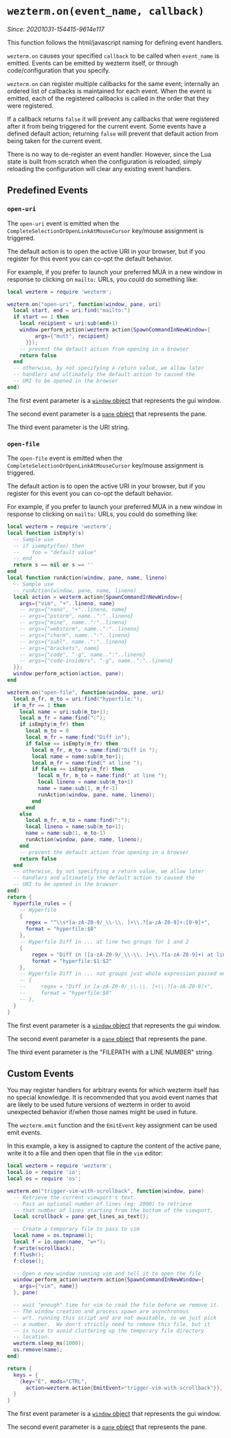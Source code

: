 # `wezterm.on(event_name, callback)`

*Since: 20201031-154415-9614e117*

This function follows the html/javascript naming for defining event handlers.

`wezterm.on` causes your specified `callback` to be called when `event_name`
is emitted.  Events can be emitted by wezterm itself, or through code/configuration
that you specify.

`wezterm.on` can register multiple callbacks for the same event; internally
an ordered list of callbacks is maintained for each event.  When the event
is emitted, each of the registered callbacks is called in the order that
they were registered.

If a callback returns `false` it will prevent any callbacks that were registered
after it from being triggered for the current event.  Some events have
a defined default action; returning `false` will prevent that default action
from being taken for the current event.

There is no way to de-register an event handler.  However, since the Lua
state is built from scratch when the configuration is reloaded, simply
reloading the configuration will clear any existing event handlers.

## Predefined Events

### `open-uri`

The `open-uri` event is emitted when the `CompleteSelectionOrOpenLinkAtMouseCursor`
key/mouse assignment is triggered.

The default action is to open the active URI in your browser, but if you
register for this event you can co-opt the default behavior.

For example, if you prefer to launch your preferred MUA in a new window
in response to clicking on `mailto:` URLs, you could do something like:

```lua
local wezterm = require 'wezterm';

wezterm.on("open-uri", function(window, pane, uri)
  local start, end = uri:find("mailto:")
  if start == 1 then
    local recipient = uri:sub(end+1)
    window.perform_action(wezterm.action{SpawnCommandInNewWindow={
         args={"mutt", recipient}
      }});
    -- prevent the default action from opening in a browser
    return false
  end
  -- otherwise, by not specifying a return value, we allow later
  -- handlers and ultimately the default action to caused the
  -- URI to be opened in the browser
end)
```

The first event parameter is a [`window` object](../window/index.md) that
represents the gui window.

The second event parameter is a [`pane` object](../pane/index.md) that
represents the pane.

The third event parameter is the URI string.

### `open-file`

The `open-file` event is emitted when the `CompleteSelectionOrOpenLinkAtMouseCursor`
key/mouse assignment is triggered.

The default action is to open the active URI in your browser, but if you
register for this event you can co-opt the default behavior.

For example, if you prefer to launch your preferred MUA in a new window
in response to clicking on `mailto:` URLs, you could do something like:

```lua
local wezterm = require 'wezterm';
local function isEmpty(s)
  -- Sample use
  -- if isempty(foo) then
  --    foo = "default value"
  -- end
  return s == nil or s == ''
end
local function runAction(window, pane, name, lineno)
  -- Sample use
  -- runAction(window, pane, name, lineno)
  local action = wezterm.action{SpawnCommandInNewWindow={
    args={"vim", "+"..lineno, name}
    -- args={"nano", "+"..lineno, name}
    -- args={"pstorm", name..":"..lineno}
    -- args={"mine", name..":"..lineno}
    -- args={"webstorm", name..":"..lineno}
    -- args={"charm", name..":"..lineno}
    -- args={"subl", name..":"..lineno}
    -- args={"brackets", name}
    -- args={"code", "-g", name..":"..lineno}
    -- args={"code-insiders", "-g", name..":"..lineno}
  }};
  window:perform_action(action, pane);
end

wezterm.on("open-file", function(window, pane, uri)
  local m_fr, m_to = uri:find("hyperfile:");
  if m_fr == 1 then
    local name = uri:sub(m_to+1);
    local m_fr = name:find(":");
    if isEmpty(m_fr) then
      local m_to = 0
      local m_fr = name:find("Diff in");
      if false == isEmpty(m_fr) then
        local m_fr, m_to = name:find("Diff in ");
        local name = name:sub(m_to+1);
        local m_fr = name:find(" at line ");
        if false == isEmpty(m_fr) then
          local m_fr, m_to = name:find(" at line ");
          local lineno = name:sub(m_to+1)
          name = name:sub(1, m_fr-1)
          runAction(window, pane, name, lineno);
        end
      end
    else
      local m_fr, m_to = name:find(":");
      local lineno = name:sub(m_to+1);
      name = name:sub(1, m_to-1)
      runAction(window, pane, name, lineno);
    end
    -- prevent the default action from opening in a browser
    return false
  end
  -- otherwise, by not specifying a return value, we allow later
  -- handlers and ultimately the default action to caused the
  -- URI to be opened in the browser
end)
return {
  hyperfile_rules = {
    -- Hyperfile
    {
      regex = "^\\s*[a-zA-Z0-9/_\\-\\. ]+\\.?[a-zA-Z0-9]+:[0-9]+",
      format = "hyperfile:$0"
    },
    -- Hyperfile Diff in ... at line two groups for 1 and 2
    {
        regex = "Diff in ([a-zA-Z0-9/_\\-\\. ]+\\.?[a-zA-Z0-9]+) at line ([0-9]+):",
        format = "hyperfile:$1:$2"
    },
    -- Hyperfile Diff in ... not groups just whole expression passed on 0
    -- {
    --     regex = "Diff in [a-zA-Z0-9/_\\-\\. ]+\\.?[a-zA-Z0-9]+",
    --     format = "hyperfile:$0"
    -- },
  }
}
```

The first event parameter is a [`window` object](../window/index.md) that
represents the gui window.

The second event parameter is a [`pane` object](../pane/index.md) that
represents the pane.

The third event parameter is the "FILEPATH with a LINE NUMBER" string.

## Custom Events

You may register handlers for arbitrary events for which wezterm itself
has no special knowledge.  It is recommended that you avoid event names
that are likely to be used future versions of wezterm in order to avoid
unexpected behavior if/when those names might be used in future.

The `wezterm.emit` function and the `EmitEvent` key assignment can be used
emit events.

In this example, a key is assigned to capture the content of the active
pane, write it to a file and then open that file in the `vim` editor:

```lua
local wezterm = require 'wezterm';
local io = require 'io';
local os = require 'os';

wezterm.on("trigger-vim-with-scrollback", function(window, pane)
  -- Retrieve the current viewport's text.
  -- Pass an optional number of lines (eg: 2000) to retrieve
  -- that number of lines starting from the bottom of the viewport.
  local scrollback = pane:get_lines_as_text();

  -- Create a temporary file to pass to vim
  local name = os.tmpname();
  local f = io.open(name, "w+");
  f:write(scrollback);
  f:flush();
  f:close();

  -- Open a new window running vim and tell it to open the file
  window:perform_action(wezterm.action{SpawnCommandInNewWindow={
    args={"vim", name}}
  }, pane)

  -- wait "enough" time for vim to read the file before we remove it.
  -- The window creation and process spawn are asynchronous
  -- wrt. running this script and are not awaitable, so we just pick
  -- a number.  We don't strictly need to remove this file, but it
  -- is nice to avoid cluttering up the temporary file directory
  -- location.
  wezterm.sleep_ms(1000);
  os.remove(name);
end)

return {
  keys = {
    {key="E", mods="CTRL",
      action=wezterm.action{EmitEvent="trigger-vim-with-scrollback"}},
  }
}
```

The first event parameter is a [`window` object](../window/index.md) that
represents the gui window.

The second event parameter is a [`pane` object](../pane/index.md) that
represents the pane.
